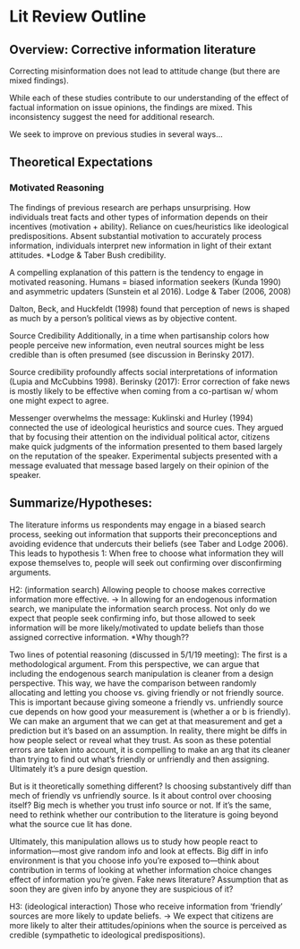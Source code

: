 <!--- 
    Created by Nicholas R. Davis (nicholas@democracyobserver.org)
    on 2019-04-18 15:19:20. Do not copy without permission.

    experimentalpolitics/immigration/litreview-outline 
 -->

# Lit Review Outline


## Overview: Corrective information literature
Correcting misinformation does not lead to attitude change (but there are mixed findings). 

While each of these studies contribute to our understanding of the effect of factual information on issue opinions, the findings are mixed. This inconsistency suggest the need for additional research. 

We seek to improve on previous studies in several ways…

## Theoretical Expectations

### Motivated Reasoning 
The findings of previous research are perhaps unsurprising. How individuals treat facts and other types of information depends on their incentives (motivation + ability). Reliance on cues/heuristics like ideological predispositions. Absent substantial motivation to accurately process information, individuals interpret new information in light of their extant attitudes. *Lodge & Taber  Bush credibility. 

A compelling explanation of this pattern is the tendency to engage in motivated reasoning. Humans = biased information seekers (Kunda 1990) and asymmetric updaters (Sunstein et al 2016). 
Lodge & Taber (2006, 2008)

Dalton, Beck, and Huckfeldt (1998) found that perception of news is shaped as much by a person’s political views as by objective content. 

Source Credibility 
Additionally, in a time when partisanship colors how people perceive new information, even neutral sources might be less credible than is often presumed (see discussion in Berinsky 2017). 

Source credibility profoundly affects social interpretations of information (Lupia and McCubbins 1998). 
Berinsky (2017): Error correction of fake news is mostly likely to be effective when coming from a co-partisan w/ whom one might expect to agree. 

Messenger overwhelms the message: Kuklinski and Hurley (1994) connected the use of ideological heuristics and source cues. They argued that by focusing their attention on the individual political actor, citizens make quick judgments of the information presented to them based largely on the reputation of the speaker. Experimental subjects presented with a message evaluated that message based largely on their opinion of the speaker. 




## Summarize/Hypotheses: 

The literature informs us respondents may engage in a biased search process, seeking out information that supports their preconceptions and avoiding evidence that undercuts their beliefs (see Taber and Lodge 2006). This leads to hypothesis 1: When free to choose what information they will expose themselves to, people will seek out confirming over disconfirming arguments.

H2: (information search) Allowing people to choose makes corrective information more effective. -> In allowing for an endogenous information search, we manipulate the information search process. Not only do we expect that people seek confirming info, but those allowed to seek information will be more likely/motivated to update beliefs than those assigned corrective information. *Why though??

Two lines of potential reasoning (discussed in 5/1/19 meeting):
The first is a methodological argument. From this perspective, we can argue that including the endogenous search manipulation is cleaner from a design perspective. This way, we have the comparison between randomly allocating and letting you choose vs. giving friendly or not friendly source. This is important because giving someone a friendly vs. unfriendly source cue depends on how good your measurement is (whether a or b is friendly). We can make an argument that we can get at that measurement and get a prediction but it’s based on an assumption. In reality, there might be diffs in how people select or reveal what they trust. As soon as these potential errors are taken into account, it is compelling to make an arg that its cleaner than trying to find out what’s friendly or unfriendly and then assigning. Ultimately it’s a pure design question.

But is it theoretically something different? Is choosing substantively diff than mech of friendly vs unfriendly source. Is it about control over choosing itself? Big mech is whether you trust info source or not. If it’s the same, need to rethink whether our contribution to the literature is going beyond what the source cue lit has done. 

Ultimately, this manipulation allows us to study how people react to information—most give random info and look at effects. Big diff in info environment is that you choose info you’re exposed to—think about contribution in terms of looking at whether information choice changes effect of information you’re given. Fake news literature? Assumption that as soon they are given info by anyone they are suspicious of it? 

H3: (ideological interaction) Those who receive information from ‘friendly’ sources are more likely to update beliefs. -> We expect that citizens are more likely to alter their attitudes/opinions when the source is perceived as credible (sympathetic to ideological predispositions). 
